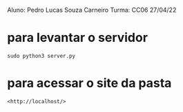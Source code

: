 Aluno: Pedro Lucas Souza Carneiro
Turma: CC06
27/04/22

# para levantar o servidor

    sudo python3 server.py

# para acessar o site da pasta

    <http://localhost/>
